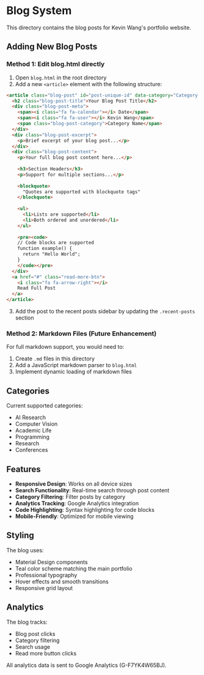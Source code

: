 # Blog System

This directory contains the blog posts for Kevin Wang's portfolio website.

## Adding New Blog Posts

### Method 1: Edit blog.html directly

1. Open `blog.html` in the root directory
2. Add a new `<article>` element with the following structure:

```html
<article class="blog-post" id="post-unique-id" data-category="Category Name">
  <h2 class="blog-post-title">Your Blog Post Title</h2>
  <div class="blog-post-meta">
    <span><i class="fa fa-calendar"></i> Date</span>
    <span><i class="fa fa-user"></i> Kevin Wang</span>
    <span class="blog-post-category">Category Name</span>
  </div>
  <div class="blog-post-excerpt">
    <p>Brief excerpt of your blog post...</p>
  </div>
  <div class="blog-post-content">
    <p>Your full blog post content here...</p>
    
    <h3>Section Headers</h3>
    <p>Support for multiple sections...</p>
    
    <blockquote>
      "Quotes are supported with blockquote tags"
    </blockquote>
    
    <ul>
      <li>Lists are supported</li>
      <li>Both ordered and unordered</li>
    </ul>
    
    <pre><code>
    // Code blocks are supported
    function example() {
      return "Hello World";
    }
    </code></pre>
  </div>
  <a href="#" class="read-more-btn">
    <i class="fa fa-arrow-right"></i>
    Read Full Post
  </a>
</article>
```

3. Add the post to the recent posts sidebar by updating the `.recent-posts` section

### Method 2: Markdown Files (Future Enhancement)

For full markdown support, you would need to:

1. Create `.md` files in this directory
2. Add a JavaScript markdown parser to `blog.html`
3. Implement dynamic loading of markdown files

## Categories

Current supported categories:
- AI Research
- Computer Vision
- Academic Life
- Programming
- Research
- Conferences

## Features

- **Responsive Design**: Works on all device sizes
- **Search Functionality**: Real-time search through post content
- **Category Filtering**: Filter posts by category
- **Analytics Tracking**: Google Analytics integration
- **Code Highlighting**: Syntax highlighting for code blocks
- **Mobile-Friendly**: Optimized for mobile viewing

## Styling

The blog uses:
- Material Design components
- Teal color scheme matching the main portfolio
- Professional typography
- Hover effects and smooth transitions
- Responsive grid layout

## Analytics

The blog tracks:
- Blog post clicks
- Category filtering
- Search usage
- Read more button clicks

All analytics data is sent to Google Analytics (G-F7YK4W65BJ). 